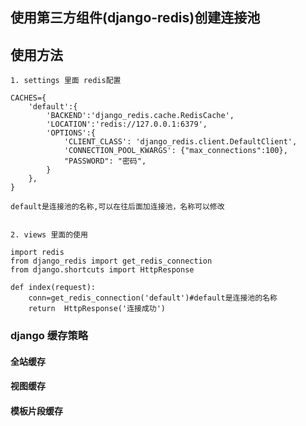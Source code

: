 ## 使用第三方组件(django-redis)创建连接池

## 使用方法

    1. settings 里面 redis配置

    CACHES={
        'default':{
            'BACKEND':'django_redis.cache.RedisCache',
            'LOCATION':'redis://127.0.0.1:6379',
            'OPTIONS':{
                'CLIENT_CLASS': 'django_redis.client.DefaultClient',
                'CONNECTION_POOL_KWARGS': {"max_connections":100},
                "PASSWORD": "密码",
            }
        },
    }

    default是连接池的名称,可以在往后面加连接池，名称可以修改


    2. views 里面的使用

    import redis
    from django_redis import get_redis_connection
    from django.shortcuts import HttpResponse

    def index(request):
        conn=get_redis_connection('default')#default是连接池的名称
        return  HttpResponse('连接成功')

### django 缓存策略

#### 全站缓存
#### 视图缓存
#### 模板片段缓存
